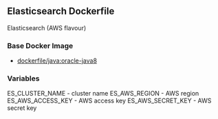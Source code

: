 ## Elasticsearch Dockerfile
   
   Elasticsearch (AWS flavour)
   
### Base Docker Image

* [dockerfile/java:oracle-java8](http://dockerfile.github.io/#/java)

### Variables

   ES_CLUSTER_NAME - cluster name
   ES_AWS_REGION - AWS region
   ES_AWS_ACCESS_KEY - AWS access key
   ES_AWS_SECRET_KEY - AWS secret key
